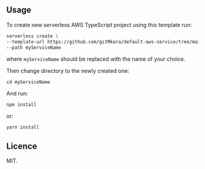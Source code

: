 ## Usage

To create new serverless AWS TypeScript project using this template run:

```bash
serverless create \
--template-url https://github.com/gitMkara/default-aws-service/tree/main \
--path myServiceName
```

where `myServiceName` should be replaced with the name of your choice.

Then change directory to the newly created one:

```
cd myServiceName
```

And run:

```
npm install
```

or:

```
yarn install
```

## Licence

MIT.
